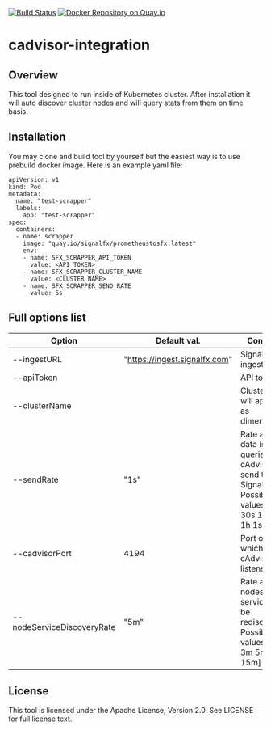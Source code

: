 [![Build Status](https://travis-ci.org/signalfx/cadvisor-integration.svg?branch=master)](https://travis-ci.org/signalfx/cadvisor-integration) [![Docker Repository on Quay.io](https://quay.io/repository/signalfx/cadvisor-integration/status "Docker Repository on Quay.io")](https://quay.io/repository/signalfx/cadvisor-integration)

# cadvisor-integration
## Overview
This tool designed to run inside of Kubernetes cluster. After installation it will auto discover cluster nodes and will query stats from them on time basis.
## Installation
You may clone and build tool by yourself but the easiest way is to use prebuild docker image. Here is an example yaml file:

	apiVersion: v1
	kind: Pod
	metadata:
	  name: "test-scrapper"
	  labels:
	    app: "test-scrapper"
	spec:
	  containers:
	  - name: scrapper
	    image: "quay.io/signalfx/prometheustosfx:latest"
	    env:
	    - name: SFX_SCRAPPER_API_TOKEN
	      value: <API TOKEN>
	    - name: SFX_SCRAPPER_CLUSTER_NAME
	      value: <CLUSTER NAME>
	    - name: SFX_SCRAPPER_SEND_RATE
	      value: 5s
## Full options list

| Option | Default val. | Comment | Env. Var. |
| ------ | ------------ | ------- | --------- |
| --ingestURL | "https://ingest.signalfx.com"  | SignalFx ingest URL. |
| --apiToken |   | API token. | $SFX_SCRAPPER_API_TOKEN |
| --clusterName | | Cluster name will appear as dimension.  | $SFX_SCRAPPER_CLUSTER_NAME |
| --sendRate | "1s"  | Rate at which data is queried from cAdvisor and send to SignalFx. Possible values: [10s 30s 1m 5m 1h 1s 5s] | $SFX_SCRAPPER_SEND_RATE |
| --cadvisorPort | 4194  | Port on which cAdvisor listens. | $SFX_SCRAPPER_CADVISOR_PORT |
| --nodeServiceDiscoveryRate | "5m" | Rate at which nodes and services will be rediscovered. Possible values: [20m 3m 5m 10m 15m] | $SFX_SCRAPPER_NODE_SERVICE_DISCOVERY_RATE |

## License

This tool is licensed under the Apache License, Version 2.0. See LICENSE for full license text.
